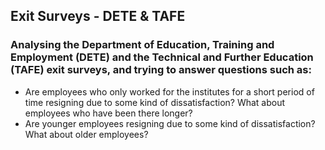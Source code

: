 ## Exit Surveys - DETE & TAFE


### Analysing the Department of Education, Training and Employment (DETE) and the Technical and Further Education (TAFE) exit surveys, and trying to answer questions such as:


- Are employees who only worked for the institutes for a short period of time resigning due to some kind of dissatisfaction? What about employees who have been there longer?
- Are younger employees resigning due to some kind of dissatisfaction? What about older employees?

